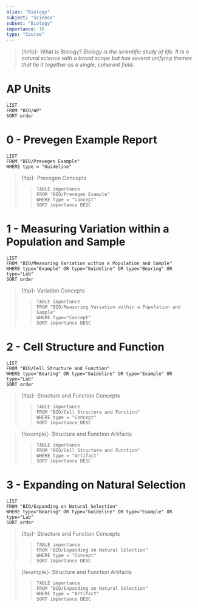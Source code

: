 ```yaml
---
alias: "Biology"
subject: "Science"
subset: "Biology"
importance: 10
type: "Course"
---
```

> [!info]- What is Biology?
_Biology is the scientific study of life. It is a natural science with a broad scope but has several unifying themes that tie it together as a single, coherent field._

# AP Units
```dataview
LIST
FROM "BIO/AP"
SORT order
```
# 0 - Prevegen Example Report
```dataview
LIST
FROM "BIO/Prevegen Example"
WHERE type = "Guideline"
```
>[!tip]- Prevegen Concepts
>>```dataview
>>TABLE importance
>>FROM "BIO/Prevegen Example"
>>WHERE type = "Concept"
>>SORT importance DESC
>>```

# 1 - Measuring Variation within a Population and Sample
```dataview
LIST
FROM "BIO/Measuring Variation within a Population and Sample"
WHERE type="Example" OR type="Guideline" OR type="Bearing" OR type="Lab"
SORT order
```
>[!tip]- Variation Concepts
>>```dataview
>>TABLE importance
>>FROM "BIO/Measuring Variation within a Population and Sample"
>>WHERE type="Concept"
>>SORT importance DESC
>>```

# 2 - Cell Structure and Function
```dataview
LIST
FROM "BIO/Cell Structure and Function"
WHERE type="Bearing" OR type="Guideline" OR type="Example" OR type="Lab"
SORT order
```
> [!tip]- Structure and Function Concepts
>> ```dataview
>> TABLE importance
>> FROM "BIO/Cell Structure and Function"
>> WHERE type = "Concept"
>> SORT importance DESC
>>```

> [!example]- Structure and Function Artifacts
> >```dataview
> >TABLE importance
> >FROM "BIO/Cell Structure and Function"
> >WHERE type = "Artifact"
> >SORT importance DESC
>>```

# 3 - Expanding on Natural Selection
```dataview
LIST
FROM "BIO/Expanding on Natural Selection"
WHERE type="Bearing" OR type="Guideline" OR type="Example" OR type="Lab"
SORT order
```
> [!tip]- Structure and Function Concepts
>> ```dataview
>> TABLE importance
>> FROM "BIO/Expanding on Natural Selection"
>> WHERE type = "Concept"
>> SORT importance DESC
>>```

> [!example]- Structure and Function Artifacts
> >```dataview
> >TABLE importance
> >FROM "BIO/Expanding on Natural Selection"
> >WHERE type = "Artifact"
> >SORT importance DESC
>>```

